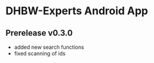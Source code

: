 # DHBW-Experts Android App

## Prerelease v0.3.0

- added new search functions
- fixed scanning of ids
